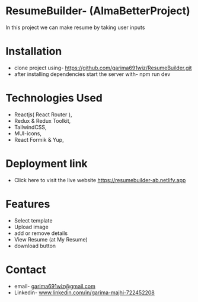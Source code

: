 # ResumeBuilder- (AlmaBetterProject)
In this project we can make resume by taking user inputs   
 
# Installation
* clone project using-  https://github.com/garima691wiz/ResumeBuilder.git
* after installing dependencies start the server with-  npm run dev

# Technologies Used
* Reactjs( React Router ),
* Redux & Redux Toolkit,
* TailwindCSS,
* MUI-icons,
* React Formik & Yup,

# Deployment link
* Click here to visit the live website 
 https://resumebuilder-ab.netlify.app

# Features
* Select template
* Upload image
* add or remove details
* View Resume (at My Resume)
* download button

# Contact
* email- garima691wiz@gmail.com
* Linkedin- www.linkedin.com/in/garima-majhi-722452208